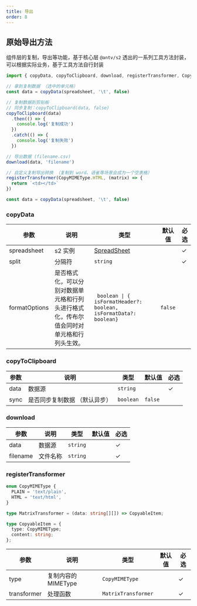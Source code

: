 ```yaml
---
title: 导出
order: 8
---
```


## 原始导出方法

组件层的复制，导出等功能，基于核心层 `@antv/s2` 透出的一系列工具方法封装，可以根据实际业务，基于工具方法自行封装

```ts
import { copyData, copyToClipboard, download, registerTransformer, CopyMIMEType } from '@antv/s2'

// 拿到复制数据 （选中的单元格）
const data = copyData(spreadsheet, '\t', false)

// 复制数据到剪贴板
// 同步复制：copyToClipboard(data, false)
copyToClipboard(data)
  .then(() => {
    console.log('复制成功')
  })
  .catch(() => {
    console.log('复制失败')
  })

// 导出数据 (filename.csv)
download(data, 'filename')

// 自定义复制导出转换 （复制到 word、语雀等场景会成为一个空表格）
registerTransformer(CopyMIMEType.HTML, (matrix) => {
  return `<td></td>`
})

const data = copyData(spreadsheet, '\t', false)

```

### copyData

| 参数          | 说明     | 类型     | 默认值      | 必选 |
| ------------| ------------------ | ------------- | --------------------------- | --- |
| spreadsheet | s2 实例       | [SpreadSheet](/docs/api/basic-class/spreadsheet)          |                            | ✓    |
| split       | 分隔符    | `string`    |     | ✓    |
| formatOptions  | 是否格式化，可以分别对数据单元格和行列头进行格式化，传布尔值会同时对单元格和行列头生效。 |  <code> boolean \|  { isFormatHeader?: boolean, isFormatData?: boolean} </code>    | `false` |      |

### copyToClipboard

| 参数 | 说明     | 类型     | 默认值 | 必选 |
| --- | --- | ------- | ----- | --- |
| data | 数据源 | `string` |        | ✓    |
| sync | 是否同步复制数据 （默认异步） | `boolean` |   `false`     |     |

### download

| 参数     | 说明     | 类型     | 默认值 | 必选 |
| ------- | ------- | ------- | ----- | --- |
| data     | 数据源 | `string` |        | ✓    |
| filename | 文件名称 | `string` |        | ✓    |

### registerTransformer

```ts
enum CopyMIMEType {
  PLAIN = 'text/plain',
  HTML = 'text/html',
}

type MatrixTransformer = (data: string[][]) => CopyableItem;

type CopyableItem = {
  type: CopyMIMEType;
  content: string;
};
```

| 参数 | 说明     | 类型     | 默认值 | 必选 |
| --- | --- | ------- | ----- | --- |
| type | 复制内容的 MIMEType | `CopyMIMEType` |        | ✓    |
| transformer | 处理函数 | `MatrixTransformer` |      |   ✓   |
